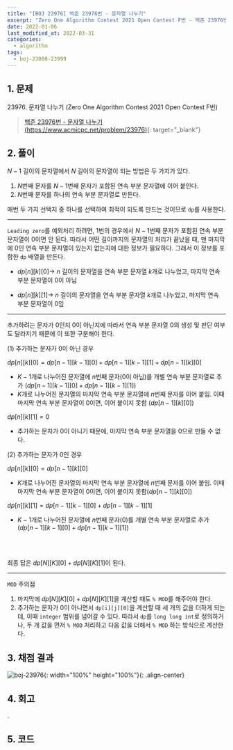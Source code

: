 ```yaml
---
title: "[BOJ 23976] 백준 23976번 - 문자열 나누기"
excerpt: "Zero One Algorithm Contest 2021 Open Contest F번 - 백준 23976번 문자열 나누기 풀이"
date: 2022-01-06
last_modified_at: 2022-03-31
categories:
  - algorithm
tags:
  - boj-23000-23999
---
```


## 1. 문제
$23976$. 문자열 나누기 (Zero One Algorithm Contest 2021 Open Contest F번)

> [백준 23976번 - 문자열 나누기 (https://www.acmicpc.net/problem/23976)](https://www.acmicpc.net/problem/23976){: target="_blank"}

## 2. 풀이

$N-1$ 길이의 문자열에서 $N$ 길이의 문자열이 되는 방법은 두 가지가 있다.

1.	$N$번째 문자를 $N-1$번째 문자가 포함된 연속 부분 문자열에 이어 붙인다.
2.	$N$번째 문자를 하나의 연속 부분 문자열로 만든다.

매번 두 가지 선택지 중 하나를 선택하여 최적이 되도록 만드는 것이므로 `dp`를 사용한다.

---

`Leading zero`를 예외처리 하려면, $1$번의 경우에서 $N-1$번째 문자가 포함된 연속 부분 문자열이 $0$이면 안 된다. 따라서 어떤 길이까지의 문자열의 처리가 끝났을 때, 맨 마지막에 $0$인 연속 부분 문자열이 있는지 없는지에 대한 정보가 필요하다. 그래서 이 정보를 포함한 `dp` 배열을 만든다.

* $dp[n][k][0] \rightarrow$ $n$ 길이의 문자열을 연속 부분 문자열 $k$개로 나누었고, 마지막 연속 부분 문자열이 $0$이 아님

* $dp[n][k][1] \rightarrow$ $n$ 길이의 문자열을 연속 부분 문자열 $k$개로 나누었고, 마지막 연속 부분 문자열이 $0$임

---

추가하려는 문자가 $0$인지 $0$이 아닌지에 따라서 연속 부분 문자열 $0$의 생성 및 판단 여부도 달라지기 때문에 이 또한 구분해야 한다.

$(1)$	추가하는 문자가 $0$이 아닌 경우

$dp[n][k][0] = dp[n-1][k-1][0] + dp[n-1][k-1][1] + dp[n-1][k][0]$

* $K-1$개로 나누어진 문자열에 $n$번째 문자($0$이 아님)를 개별 연속 부분 문자열로 추가 $(dp[n-1][k-1][0] + dp[n-1][k-1][1])$
* $K$개로 나누어진 문자열의 마지막 연속 부분 문자열에 $n$번째 문자를 이어 붙임. 이때 마지막 연속 부분 문자열이 $0$이면, 이어 붙이지 못함 $(dp[n-1][k][0])$

$dp[n][k][1] = 0$

* 추가하는 문자가 $0$이 아니기 때문에, 마지막 연속 부분 문자열을 $0$으로 만들 수 없다.

(2)	추가하는 문자가 $0$인 경우

$dp[n][k][0] = dp[n-1][k][0]$

*	$K$개로 나누어진 문자열의 마지막 연속 부분 문자열에 $n$번째 문자를 이어 붙임. 이때 마지막 연속 부분 문자열이 $0$이면, 이어 붙이지 못함$(dp[n-1][k][0])$

$dp[n][k][1] = dp[n-1][k-1][0] + dp[n-1][k-1][1]$

*	$K-1$개로 나누어진 문자열에 $n$번째 문자($0$)를 개별 연속 부분 문자열로 추가 $(dp[n-1][k-1][0] + dp[n-1][k-1][1])$
<br>
<br>

최종 답은 $dp[N][K][0] + dp[N][K][1]$이 된다.

---

`MOD` 주의점

1.	마지막에 $dp[N][K][0] + dp[N][K][1]$을 계산할 때도 `% MOD`를 해주어야 한다.
1.	추가하는 문자가 $0$이 아니면서 `dp[i][j][0]`을 계산할 때 세 개의 값을 더하게 되는데, 이때 `integer` 범위를 넘어갈 수 있다. 따라서 `dp`를 `long long int`로 정의하거나, 두 개 값을 먼저 `% MOD` 처리하고 다음 값을 더해서 `% MOD` 하는 방식으로 계산한다.

## 3. 채점 결과

![boj-23976](https://user-images.githubusercontent.com/30232837/161004799-6cff06dc-044e-4f34-bab7-12f89ea90e95.png "boj-23976"){: width="100%" height="100%"}{: .align-center}

## 4. 회고

.

## 5. 코드

<script src="https://gist.github.com/BurningFalls/1e96471f09a572a0a5c2b01a8d0b368f.js"></script>